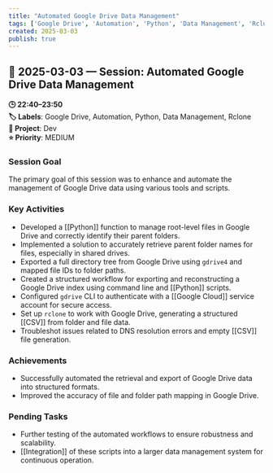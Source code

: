 ```yaml
---
title: "Automated Google Drive Data Management"
tags: ['Google Drive', 'Automation', 'Python', 'Data Management', 'Rclone']
created: 2025-03-03
publish: true
---
```


## 📅 2025-03-03 — Session: Automated Google Drive Data Management

**🕒 22:40–23:50**  
**🏷️ Labels**: Google Drive, Automation, Python, Data Management, Rclone  
**📂 Project**: Dev  
**⭐ Priority**: MEDIUM  


### Session Goal
The primary goal of this session was to enhance and automate the management of Google Drive data using various tools and scripts.

### Key Activities
- Developed a [[Python]] function to manage root-level files in Google Drive and correctly identify their parent folders.
- Implemented a solution to accurately retrieve parent folder names for files, especially in shared drives.
- Exported a full directory tree from Google Drive using `gdrive4` and mapped file IDs to folder paths.
- Created a structured workflow for exporting and reconstructing a Google Drive index using command line and [[Python]] scripts.
- Configured `gdrive` CLI to authenticate with a [[Google Cloud]] service account for secure access.
- Set up `rclone` to work with Google Drive, generating a structured [[CSV]] from folder and file data.
- Troubleshot issues related to DNS resolution errors and empty [[CSV]] file generation.

### Achievements
- Successfully automated the retrieval and export of Google Drive data into structured formats.
- Improved the accuracy of file and folder path mapping in Google Drive.

### Pending Tasks
- Further testing of the automated workflows to ensure robustness and scalability.
- [[Integration]] of these scripts into a larger data management system for continuous operation.
